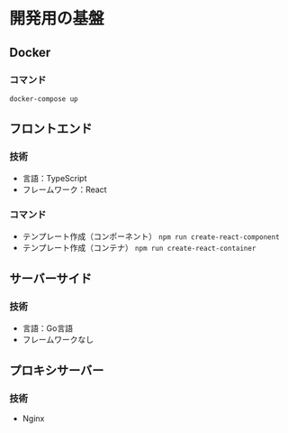 # 開発用の基盤
## Docker
### コマンド
`docker-compose up`

## フロントエンド
### 技術
- 言語：TypeScript
- フレームワーク：React
### コマンド
- テンプレート作成（コンポーネント）
`npm run create-react-component`
- テンプレート作成（コンテナ）
`npm run create-react-container`

## サーバーサイド
### 技術
- 言語：Go言語
- フレームワークなし

## プロキシサーバー
### 技術
- Nginx 
